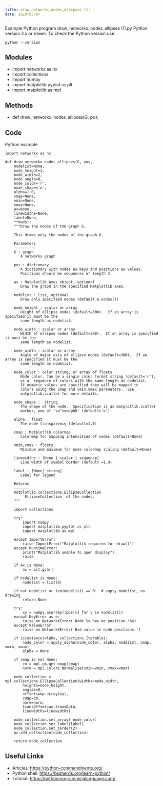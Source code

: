 ```yaml
---
title: draw_networkx_nodes_ellipses (1)
date: 2020-05-07
---
```

Example Python program draw_networkx_nodes_ellipses (1).py
Python version 3.x or newer.
To check the Python version use:

    python --version

## Modules

* import networkx as nx
* import collections
* import numpy
* import matplotlib.pyplot as plt
* import matplotlib as mpl

## Methods

* def draw_networkx_nodes_ellipses(G, pos,

## Code

Python example

    import networkx as nx
    
    def draw_networkx_nodes_ellipses(G, pos,
        nodelist=None,
        node_height=1,
        node_width=2,
        node_angle=0,
        node_color='r',
        node_shape='o',
        alpha=1.0,
        cmap=None,
        vmin=None,
        vmax=None,
        ax=None,
        linewidths=None,
        label=None,
        **kwds):
        """Draw the nodes of the graph G.
    
        This draws only the nodes of the graph G.
    
        Parameters
        ----------
        G : graph
           A networkx graph
    
        pos : dictionary
           A dictionary with nodes as keys and positions as values.
           Positions should be sequences of length 2.
    
        ax : Matplotlib Axes object, optional
           Draw the graph in the specified Matplotlib axes.
    
        nodelist : list, optional
           Draw only specified nodes (default G.nodes())
    
        node_height : scalar or array
           Height of ellipse nodes (default=300).  If an array is specified it must be the
           same length as nodelist.
           
        node_width : scalar or array
           Width of ellipse nodes (default=300).  If an array is specified it must be the
           same length as nodelist.
           
        node_width : scalar or array
           Angle of major axis of ellipse nodes (default=300).  If an array is specified it must be the
           same length as nodelist.
           
        node_color : color string, or array of floats
           Node color. Can be a single color format string (default='r'),
           or a  sequence of colors with the same length as nodelist.
           If numeric values are specified they will be mapped to
           colors using the cmap and vmin,vmax parameters.  See
           matplotlib.scatter for more details.
    
        node_shape :  string
           The shape of the node.  Specification is as matplotlib.scatter
           marker, one of 'so^>v<dph8' (default='o').
    
        alpha : float
           The node transparency (default=1.0)
    
        cmap : Matplotlib colormap
           Colormap for mapping intensities of nodes (default=None)
    
        vmin,vmax : floats
           Minimum and maximum for node colormap scaling (default=None)
    
        linewidths : [None | scalar | sequence]
           Line width of symbol border (default =1.0)
    
        label : [None| string]
           Label for legend
    
        Returns
        -------
        matplotlib.collections.EllipseCollection
            `EllipseCollection` of the nodes.
        """
        
        import collections
        
        try:
            import numpy
            import matplotlib.pyplot as plt
            import matplotlib as mpl
    
        except ImportError:
            raise ImportError("Matplotlib required for draw()")
        except RuntimeError:
            print("Matplotlib unable to open display")
            raise
    
        if ax is None:
            ax = plt.gca()
    
        if nodelist is None:
            nodelist = list(G)
    
        if not nodelist or len(nodelist) == 0:  # empty nodelist, no drawing
            return None
    
        try:
            xy = numpy.asarray([pos[v] for v in nodelist])
        except KeyError as e:
            raise nx.NetworkXError('Node %s has no position.'%e)
        except ValueError:
            raise nx.NetworkXError('Bad value in node positions.')
    
        if isinstance(alpha, collections.Iterable):
            node_color = apply_alpha(node_color, alpha, nodelist, cmap, vmin, vmax)
            alpha = None
        
        if cmap is not None:
            cm = mpl.cm.get_cmap(cmap)
            norm = mpl.colors.Normalize(vmin=vmin, vmax=vmax)
        
        node_collection = mpl.collections.EllipseCollection(widths=node_width, 
            heights=node_height, 
            angles=0,
            offsets=np.array(xy),
            cmap=cm,
            norm=norm,
            transOffset=ax.transData,
            linewidths=linewidths)
    
        node_collection.set_array( node_color)
        node_collection.set_label(label)
        node_collection.set_zorder(2)
        ax.add_collection(node_collection)
        
        return node_collection

## Useful Links

- Articles: https://python-commandments.org/
- Python shell: https://bsdnerds.org/learn-python/
- Tutorial: https://pythonprogramminglanguage.com/
